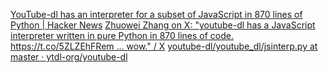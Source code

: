 
[YouTube-dl has an interpreter for a subset of JavaScript in 870 lines of Python | Hacker News](https://news.ycombinator.com/item?id=32793061)
[Zhuowei Zhang on X: "youtube-dl has a JavaScript interpreter written in pure Python in 870 lines of code. https://t.co/5ZLZEhFRem ... wow." / X](https://twitter.com/zhuowei/status/1568659229887664129)
[youtube-dl/youtube_dl/jsinterp.py at master · ytdl-org/youtube-dl](https://github.com/ytdl-org/youtube-dl/blob/master/youtube_dl/jsinterp.py)
